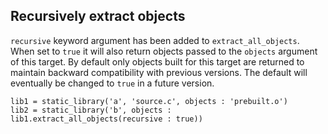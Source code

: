 ## Recursively extract objects

`recursive` keyword argument has been added to `extract_all_objects`. When set
to `true` it will also return objects passed to the `objects` argument of this
target. By default only objects built for this target are returned to maintain
backward compatibility with previous versions. The default will eventually be
changed to `true` in a future version.

```meson
lib1 = static_library('a', 'source.c', objects : 'prebuilt.o')
lib2 = static_library('b', objects : lib1.extract_all_objects(recursive : true))
```
